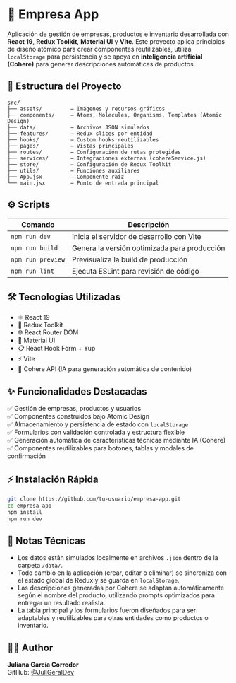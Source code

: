 # 🚀 Empresa App

Aplicación de gestión de empresas, productos e inventario desarrollada con **React 19**, **Redux Toolkit**, **Material UI** y **Vite**. Este proyecto aplica principios de diseño atómico para crear componentes reutilizables, utiliza `localStorage` para persistencia y se apoya en **inteligencia artificial (Cohere)** para generar descripciones automáticas de productos.


## 🧱 Estructura del Proyecto

```
src/
├── assets/         → Imágenes y recursos gráficos
├── components/     → Atoms, Molecules, Organisms, Templates (Atomic Design)
├── data/           → Archivos JSON simulados
├── features/       → Redux slices por entidad
├── hooks/          → Custom hooks reutilizables
├── pages/          → Vistas principales
├── routes/         → Configuración de rutas protegidas
├── services/       → Integraciones externas (cohereService.js)
├── store/          → Configuración de Redux Toolkit
├── utils/          → Funciones auxiliares
├── App.jsx         → Componente raíz
└── main.jsx        → Punto de entrada principal
```



## ⚙️ Scripts

| Comando            | Descripción                                         |
|-------------------|-----------------------------------------------------|
| `npm run dev`      | Inicia el servidor de desarrollo con Vite          |
| `npm run build`    | Genera la versión optimizada para producción       |
| `npm run preview`  | Previsualiza la build de producción                |
| `npm run lint`     | Ejecuta ESLint para revisión de código             |



## 🛠️ Tecnologías Utilizadas

- ⚛️ React 19
- 🔁 Redux Toolkit
- 🌐 React Router DOM
- 🎨 Material UI
- 📋 React Hook Form + Yup
- ⚡ Vite
- 🤖 Cohere API (IA para generación automática de contenido)



## ✨ Funcionalidades Destacadas

✅ Gestión de empresas, productos y usuarios  
✅ Componentes construidos bajo Atomic Design  
✅ Almacenamiento y persistencia de estado con `localStorage`  
✅ Formularios con validación controlada y estructura flexible  
✅ Generación automática de características técnicas mediante IA (Cohere)  
✅ Componentes reutilizables para botones, tablas y modales de confirmación  



## ⚡ Instalación Rápida

```bash
git clone https://github.com/tu-usuario/empresa-app.git
cd empresa-app
npm install
npm run dev
```


## 🧠 Notas Técnicas

- Los datos están simulados localmente en archivos `.json` dentro de la carpeta `/data/`.
- Todo cambio en la aplicación (crear, editar o eliminar) se sincroniza con el estado global de Redux y se guarda en `localStorage`.
- Las descripciones generadas por Cohere se adaptan automáticamente según el nombre del producto, utilizando prompts optimizados para entregar un resultado realista.
- La tabla principal y los formularios fueron diseñados para ser adaptables y reutilizables para otras entidades como productos o inventario.


## 👩‍💻 Author

**Juliana García Corredor**  
GitHub: [@JuliGeralDev](https://github.com/JuliGeralDev)

